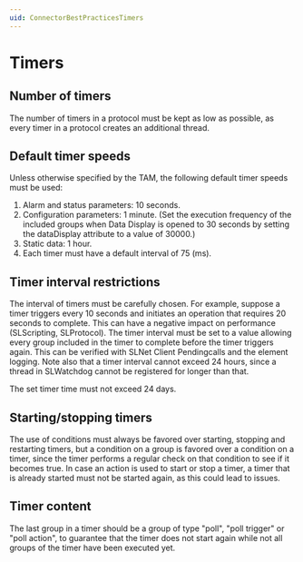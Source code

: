 ```yaml
---
uid: ConnectorBestPracticesTimers
---
```


# Timers

## Number of timers

The number of timers in a protocol must be kept as low as possible, as every timer in a protocol creates an additional thread.

## Default timer speeds

Unless otherwise specified by the TAM, the following default timer speeds must be used:

1. Alarm and status parameters: 10 seconds.
1. Configuration parameters: 1 minute. (Set the execution frequency of the included groups when Data Display is opened to 30 seconds by setting the dataDisplay attribute to a value of 30000.)
1. Static data: 1 hour.
1. Each timer must have a default interval of 75 (ms).

## Timer interval restrictions

The interval of timers must be carefully chosen. For example, suppose a timer triggers every 10 seconds and initiates an operation that requires 20 seconds to complete. This can have a negative impact on performance (SLScripting, SLProtocol). The timer interval must be set to a value allowing every group included in the timer to complete before the timer triggers again. This can be verified with SLNet Client Pendingcalls and the element logging. Note also that a timer interval cannot exceed 24 hours, since a thread in SLWatchdog cannot be registered for longer than that.

The set timer time must not exceed 24 days.

## Starting/stopping timers

The use of conditions must always be favored over starting, stopping and restarting timers, but a condition on a group is favored over a condition on a timer, since the timer performs a regular check on that condition to see if it becomes true. In case an action is used to start or stop a timer, a timer that is already started must not be started again, as this could lead to issues.

## Timer content

The last group in a timer should be a group of type "poll", "poll trigger" or "poll action", to guarantee that the timer does not start again while not all groups of the timer have been executed yet.
